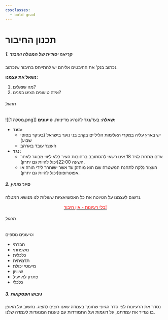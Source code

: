 ```yaml
---
cssclasses:
  - bold-grad
---
```

# תכנון החיבור
##### 1. קריאה יסודית של המטלה ועיבוד
נכתוב בנק' את ההיבטים אליהם יש להתייחס בחיבור שנכתוב.

**נשאל את עצמנו:**
1. מה שואלים?
2. איזה טיעונים הציגו בפנינו?
###### תרגול
![[מטלה 1.png]]
**שאלה:** בעד/נגד להנהיג מדיניות.
**טיעונים:**
* **בעד:**
	* יש בארץ עליה במקרי האלימות הליליים בקרב בני נוער בישראל (בעיקר בסופי שבוע)
	* העוצר עובד בארהב
* **נגד:**
	* אדם מתחת לגיד 18 אינו רשאי להסתובב ברחובות העיר ללא ליווי מבוגר לאחר השעה 22:00(יכול להיות גם יתרון).
	* העצור נלקח לתחנת המשטרה שם הוא מוחזק עד אשר ישוחרר לידי הורה או אפוטרופוס(יכול להיות גם יתרון).

##### 2. סיור מוחין
נרשום לעצמנו על הטיוטה את כל האסוציאציות שעולות לנו מנושא המטלה.
<u><center><font color="#ff0000">בלי רעיונות - אין חיבור!</font></center></u>
###### תרגול
טיעונים נוספים:
* חברתי
* משפחתי
* כלכלית
* תדמיתית
* מיעוטי יכולת
* שיוויון
* פתרון לא יעיל
* כלכלי

##### 3. גיבוש הפסקאות
נסדר את הרעיונות לפי סדר הגיוני שתומך בעמדה שאנו רוצים להציג.
נחשוב על האופן בו נגדיר את עמדתנו, על דוגמות ועל התמודדות עם טענות המנוגדות לעמדה שלנו.

